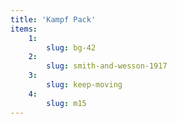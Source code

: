 ```yaml
---
title: 'Kampf Pack'
items:
    1:
        slug: bg-42
    2:
        slug: smith-and-wesson-1917
    3:
        slug: keep-moving
    4:
        slug: m15
---
```

